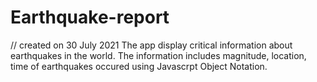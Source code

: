 # Earthquake-report


// created on 30 July 2021
The app display critical information about earthquakes in the world. The information includes magnitude, location, time of earthquakes occured using Javascrpt Object Notation.
